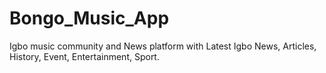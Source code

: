 # Bongo_Music_App
Igbo music community and News platform with Latest Igbo News, Articles, History, Event, Entertainment, Sport.
